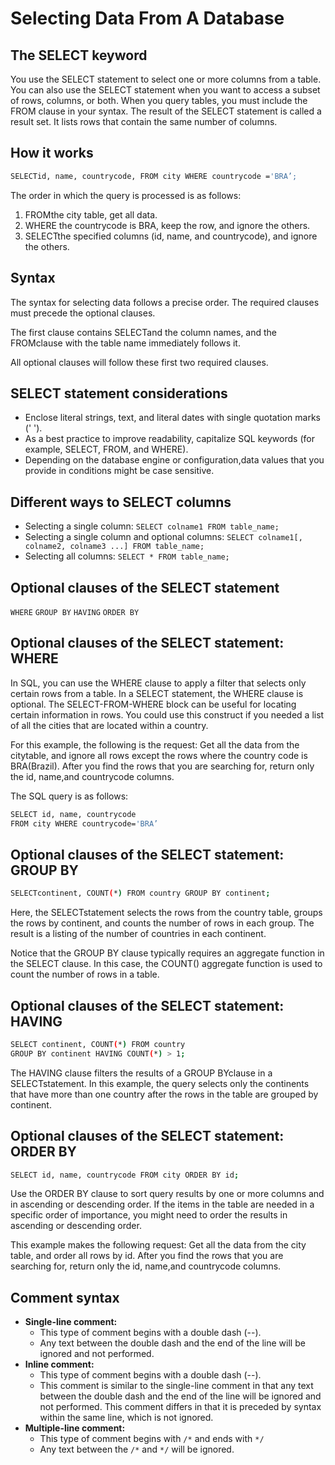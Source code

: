 # Selecting Data From A Database

## The SELECT keyword

You use the SELECT statement to select one or more columns from a table. You can also use the SELECT statement when you want to access a subset of rows, columns, or both. When you query tables, you must include the FROM clause in your syntax. The result of the SELECT statement is called a result set. It lists rows that contain the same number of columns.

## How it works

```bash
SELECTid, name, countrycode, FROM city WHERE countrycode ='BRA’;
```

The order in which the query is processed is as follows:

1. FROMthe city table, get all data.
2. WHERE the countrycode is BRA, keep the row, and ignore the others.
3. SELECTthe specified columns (id, name, and countrycode), and ignore the others.

## Syntax

The syntax for selecting data follows a precise order. The required clauses must precede the optional clauses.

The first clause contains SELECTand the column names, and the FROMclause with the table name immediately follows it.

All optional clauses will follow these first two required clauses.

## SELECT statement considerations

- Enclose literal strings, text, and literal dates with single quotation marks (' ').
- As a best practice to improve readability, capitalize SQL keywords (for example, SELECT, FROM, and WHERE).
- Depending on the database engine or configuration,data values that you provide in conditions might be case sensitive.

## Different ways to SELECT columns

- Selecting a single column: `SELECT colname1 FROM table_name;`
- Selecting a single column and optional columns: `SELECT colname1[, colname2, colname3 ...] FROM table_name;`
- Selecting all columns: `SELECT * FROM table_name;`

## Optional clauses of the SELECT statement

`WHERE` `GROUP BY` `HAVING` `ORDER BY`

## Optional clauses of the SELECT statement: WHERE

In SQL, you can use the WHERE clause to apply a filter that selects only certain rows from a table. In a SELECT statement, the WHERE clause is optional. The SELECT-FROM-WHERE block can be useful for locating certain information in rows. You could use this construct if you needed a list of all the cities that are located within a country.

For this example, the following is the request: Get all the data from the citytable, and ignore all rows except the rows where the country code is BRA(Brazil). After you find the rows that you are searching for, return only the id, name,and countrycode columns.

The SQL query is as follows:

```bash
SELECT id, name, countrycode 
FROM city WHERE countrycode='BRA’
```

## Optional clauses of the SELECT statement: GROUP BY

```bash
SELECTcontinent, COUNT(*) FROM country GROUP BY continent;
```

Here, the SELECTstatement selects the rows from the country table, groups the rows by continent, and counts the number of rows in each group. The result is a listing of the number of countries in each continent.

Notice that the GROUP BY clause typically requires an aggregate function in the SELECT clause. In this case, the COUNT() aggregate function is used to count the number of rows in a table.

## Optional clauses of the SELECT statement: HAVING

```bash
SELECT continent, COUNT(*) FROM country 
GROUP BY continent HAVING COUNT(*) > 1;
```

The HAVING clause filters the results of a GROUP BYclause in a SELECTstatement. In this example, the query selects only the continents that have more than one country after the rows in the table are grouped by continent.

## Optional clauses of the SELECT statement: ORDER BY

```bash
SELECT id, name, countrycode FROM city ORDER BY id;
```

Use the ORDER BY clause to sort query results by one or more columns and in ascending or descending order. If the items in the table are needed in a specific order of importance, you might need to order the results in ascending or descending order.

This example makes the following request: Get all the data from the city table, and order all rows by id. After you find the rows that you are searching for, return only the id, name,and countrycode columns.

## Comment syntax

- **Single-line comment:**
  - This type of comment begins with a double dash (--).
  - Any text between the double dash and the end of the line will be ignored and not performed.
- **Inline comment:**
  - This type of comment begins with a double dash (--).
  - This comment is similar to the single-line comment in that any text between the double dash and the end of the line will be ignored and not performed. This comment differs in that it is preceded by syntax within the same line, which is not ignored.
- **Multiple-line comment:**
  - This type of comment begins with `/*` and ends with `*/`
  - Any text between the `/*` and `*/` will be ignored.
